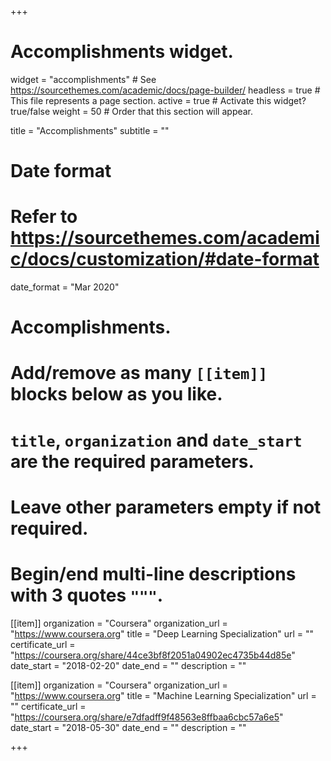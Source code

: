 +++
# Accomplishments widget.
widget = "accomplishments"  # See https://sourcethemes.com/academic/docs/page-builder/
headless = true  # This file represents a page section.
active = true  # Activate this widget? true/false
weight = 50  # Order that this section will appear.

title = "Accomplish&shy;ments"
subtitle = ""

# Date format
#   Refer to https://sourcethemes.com/academic/docs/customization/#date-format
date_format = "Mar 2020"

# Accomplishments.
#   Add/remove as many `[[item]]` blocks below as you like.
#   `title`, `organization` and `date_start` are the required parameters.
#   Leave other parameters empty if not required.
#   Begin/end multi-line descriptions with 3 quotes `"""`.

[[item]]
  organization = "Coursera"
  organization_url = "https://www.coursera.org"
  title = "Deep Learning Specialization"
  url = ""
  certificate_url = "https://coursera.org/share/44ce3bf8f2051a04902ec4735b44d85e"
  date_start = "2018-02-20"
  date_end = ""
  description = ""

[[item]]
  organization = "Coursera"
  organization_url = "https://www.coursera.org"
  title = "Machine Learning Specialization"
  url = ""
  certificate_url = "https://coursera.org/share/e7dfadff9f48563e8ffbaa6cbc57a6e5"
  date_start = "2018-05-30"
  date_end = ""
  description = ""

+++
